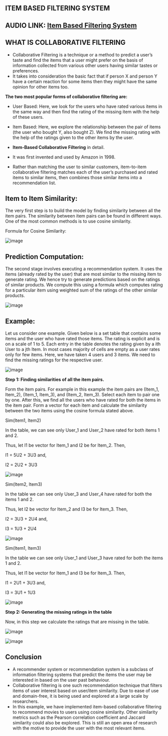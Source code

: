 ## ITEM BASED FILTERING SYSTEM

## AUDIO LINK: [Item Based Filtering System](https://drive.google.com/file/d/1ckhY_FjiNTSo8pIQTi1IzqCH-dlzYFbH/view?usp=sharing)

## WHAT IS COLLABORATIVE FILTERING 

- Collaborative Filtering is a technique or a method to predict a user’s taste and find the items that a user might prefer on the basis of information collected from various other users having similar tastes or preferences. 
- It takes into consideration the basic fact that if person X and person Y have a certain reaction for some items then they might have the same opinion for other items too.

**The two most popular forms of collaborative filtering are:**

-	User Based: Here, we look for the users who have rated various items in the same way and then find the rating of the missing item with the help of these users.

-	Item Based: Here, we explore the relationship between the pair of items (the user who bought Y, also bought Z). We find the missing rating with the help of the ratings given to the other items by the user.

- **Item-Based Collaborative Filtering** in detail.
-  It was first invented and used by Amazon in 1998.
-   Rather than matching the user to similar customers, item-to-item collaborative filtering matches each of the user’s purchased and rated items to similar items, then combines those similar items into a recommendation list. 


## Item to Item Similarity: 
The very first step is to build the model by finding similarity between all the item pairs. The similarity between item pairs can be found in different ways. One of the most common methods is to use cosine similarity.

Formula for Cosine Similarity:

![image](https://user-images.githubusercontent.com/63282184/136332425-a2345756-49a0-4c43-9552-3892d7131ee3.png)


## Prediction Computation: 

The second stage involves executing a recommendation system. It uses the items (already rated by the user) that are most similar to the missing item to generate rating. We hence try to generate predictions based on the ratings of similar products. We compute this using a formula which computes rating for a particular item using weighted sum of the ratings of the other similar products.

![image](https://user-images.githubusercontent.com/63282184/136332486-29efd9c2-4b6c-449b-a8c8-acbc348bb4a9.png)


## Example:

Let us consider one example. Given below is a set table that contains some items and the user who have rated those items. The rating is explicit and is on a scale of 1 to 5. Each entry in the table denotes the rating given by a ith User to a jth Item. In most cases majority of cells are empty as a user rates only for few items. Here, we have taken 4 users and 3 items. We need to find the missing ratings for the respective user.

![image](https://user-images.githubusercontent.com/63282184/136332543-c649cb02-c09f-4f12-b720-6f65c345f65a.png)


**Step 1: Finding similarities of all the item pairs.**

Form the item pairs. For example in this example the item pairs are (Item_1, Item_2), (Item_1, Item_3), and (Item_2, Item_3). Select each item to pair one by one. After this, we find all the users who have rated for both the items in the item pair. Form a vector for each item and calculate the similarity between the two items using the cosine formula stated above.

Sim(Item1, Item2)

In the table, we can see only User_1 and User_2 have rated for both items 1 and 2.

Thus, let I1 be vector for Item_1 and I2 be for Item_2. Then,

I1 = 5U2 +  3U3 and,

I2 = 2U2 +  3U3

![image](https://user-images.githubusercontent.com/63282184/136332628-82f56a98-0b37-401e-a45d-9e6bf1caedd4.png)


Sim(Item2, Item3)

In the table we can see only User_3 and User_4 have rated for both the items 1 and 2. 

Thus, let I2 be vector for Item_2 and I3 be for Item_3. Then,

I2 = 3U3 +  2U4 and,

I3 = 1U3 +  2U4

![image](https://user-images.githubusercontent.com/63282184/136332674-97b1e914-69dc-4dcc-b3f0-3557770cb334.png)

Sim(Item1, Item3)

In the table we can see only User_1 and User_3 have rated for both the items 1 and 2. 

Thus, let I1 be vector for Item_1 and I3 be for Item_3. Then,

I1 = 2U1 +  3U3 and,

I3 = 3U1 +  1U3

![image](https://user-images.githubusercontent.com/63282184/136332717-9584e0d8-7daa-42b3-8223-4e6f2cf4ca97.png)

**Step 2: Generating the missing ratings in the table**

Now, in this step we calculate the ratings that are missing in the table.

![image](https://user-images.githubusercontent.com/63282184/136332763-288d41a0-3d8a-4e18-9ad8-36fbf72f889c.png)

![image](https://user-images.githubusercontent.com/63282184/136332785-4c3b8220-c6bf-4d98-be5e-02fdc49b2c76.png)


## Conclusion

- A recommender system or recommendation system is a subclass of information filtering systems that predict the items the user may be interested in based on the user past behaviour.
- Collaborative filtering is one such recommendation technique that filters items of user interest based on user/item similarity. Due to ease of use and domain-free, it is being used and explored at a large scale by researchers.
- In this example, we have implemented item-based collaborative filtering to recommend movies to users using cosine similarity. Other similarity metrics such as the Pearson correlation coefficient and Jaccard similarity could also be explored. This is still an open area of research with the motive to provide the user with the most relevant items.








